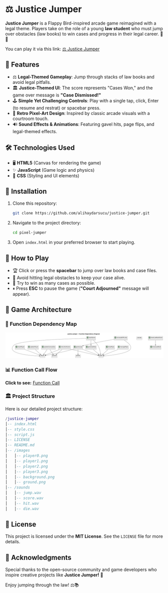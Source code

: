 # ⚖ Justice Jumper

**Justice Jumper** is a Flappy Bird-inspired arcade game reimagined with a legal theme. Players take on the role of a young **law student** who must jump over obstacles (law books) to win cases and progress in their legal career. 📜✨

You can play it via this link: [⚖ Justice Jumper](https://alihaydarsucu.github.io/justice-jumper/)

## 🌟 Features

- ⚖ **Legal-Themed Gameplay**: Jump through stacks of law books and avoid legal pitfalls.
- 🏛 **Justice-Themed UI**: The score represents "Cases Won," and the game over message is **"Case Dismissed!"**
- 🕹 **Simple Yet Challenging Controls**: Play with a single tap, click, Enter (to resume and restrat) or spacebar press.
- 🎨 **Retro Pixel-Art Design**: Inspired by classic arcade visuals with a courtroom touch.
- 🔊 **Sound Effects & Animations**: Featuring gavel hits, page flips, and legal-themed effects.

## 🛠 Technologies Used

- 🖥 **HTML5** (Canvas for rendering the game)
- ✨ **JavaScript** (Game logic and physics)
- 🎨 **CSS** (Styling and UI elements)

## 🚀 Installation

1. Clone this repository:
   ```sh
   git clone https://github.com/alihaydarsucu/justice-jumper.git
   ```
2. Navigate to the project directory:
   ```sh
   cd pixel-jumper
   ```
3. Open `index.html` in your preferred browser to start playing.

## 🎯 How to Play

- 🏆 Click or press the **spacebar** to jump over law books and case files.
- 📜 Avoid hitting legal obstacles to keep your case alive.
- 🎯 Try to win as many cases as possible.
- ⏸ Press **ESC** to pause the game (**"Court Adjourned"** message will appear).

## 📐 Game Architecture

### 🔗 Function Dependency Map

![Dependency Map](Images/Diagrams/dependency_diagram.png)

### 📊 Function Call Flow

**Click to see:** [Function Call](Images/Diagrams/function_call_diagram.png)

### 🏛️ Project Structure

Here is our detailed project structure:

```lua
/justice-jumper
│-- index.html
│-- style.css
│-- script.js
│-- LICENSE
│-- README.md
│-- /images
│   │-- player0.png
│   │-- player1.png
│   │-- player2.png
│   │-- player3.png
│   │-- background.png
│   │-- ground.png
│-- /sounds
│   │-- jump.wav
│   │-- score.wav
│   │-- hit.wav
│   │-- die.wav
```

## 📜 License

This project is licensed under the **MIT License**. See the `LICENSE` file for more details.

## 🙌 Acknowledgments

Special thanks to the open-source community and game developers who inspire creative projects like **Justice Jumper!** 🎉

Enjoy jumping through the law! ⚖📚
